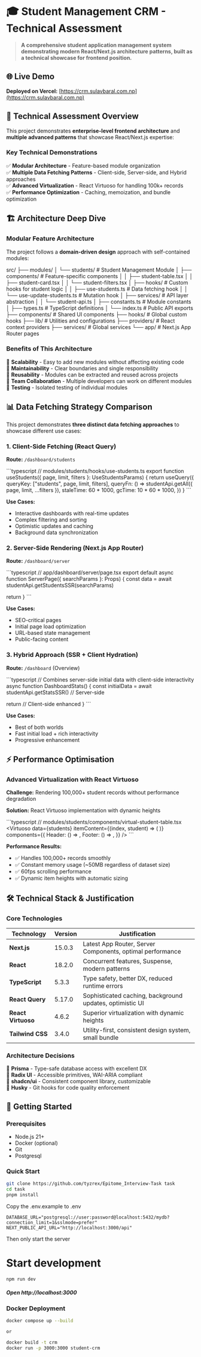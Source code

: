 # 🎓 Student Management CRM - Technical Assessment

> **A comprehensive student application management system demonstrating modern React/Next.js architecture patterns, built as a technical showcase for frontend position.**

## 🌐 Live Demo

**Deployed on Vercel:** [https://crm.sulavbaral.com.np](https://crm.sulavbaral.com.np)

## 🎯 Technical Assessment Overview

This project demonstrates **enterprise-level frontend architecture** and **multiple advanced patterns** that showcase React/Next.js expertise:

### Key Technical Demonstrations

✅ **Modular Architecture** - Feature-based module organization  
✅ **Multiple Data Fetching Patterns** - Client-side, Server-side, and Hybrid approaches  
✅ **Advanced Virtualization** - React Virtuoso for handling 100k+ records  
✅ **Performance Optimization** - Caching, memoization, and bundle optimization  

## 🏗️ Architecture Deep Dive

### Modular Feature Architecture

The project follows a **domain-driven design** approach with self-contained modules:

src/
├── modules/
│   └── students/                    # Student Management Module
│       ├── components/              # Feature-specific components
│       │   ├── student-table.tsx
│       │   ├── student-card.tsx
│       │   └── student-filters.tsx
│       ├── hooks/                   # Custom hooks for student logic
│       │   ├── use-students.ts      # Data fetching hook
│       │   └── use-update-students.ts # Mutation hook
│       ├── services/                # API layer abstraction
│       │   └── student-api.ts
│       ├── constants.ts             # Module constants
│       ├── types.ts                 # TypeScript definitions
│       └── index.ts                 # Public API exports
├── components/                      # Shared UI components
├── hooks/                          # Global custom hooks
├── lib/                            # Utilities and configurations
├── providers/                      # React context providers
├── services/                       # Global services
└── app/                           # Next.js App Router pages

### Benefits of This Architecture

🔹 **Scalability** - Easy to add new modules without affecting existing code  
🔹 **Maintainability** - Clear boundaries and single responsibility  
🔹 **Reusability** - Modules can be extracted and reused across projects  
🔹 **Team Collaboration** - Multiple developers can work on different modules  
🔹 **Testing** - Isolated testing of individual modules  

## 📊 Data Fetching Strategy Comparison

This project demonstrates **three distinct data fetching approaches** to showcase different use cases:

### 1. Client-Side Fetching (React Query)

**Route:** `/dashboard/students`

\`\`\`typescript
// modules/students/hooks/use-students.ts
export function useStudents({ page, limit, filters }: UseStudentsParams) {
  return useQuery({
    queryKey: ["students", page, limit, filters],
    queryFn: () => studentApi.getAll({ page, limit, ...filters }),
    staleTime: 60 * 1000,
    gcTime: 10 * 60 * 1000,
  })
}
\`\`\`

**Use Cases:**

- Interactive dashboards with real-time updates
- Complex filtering and sorting
- Optimistic updates and caching
- Background data synchronization

### 2. Server-Side Rendering (Next.js App Router)

**Route:** `/dashboard/server`

\`\`\`typescript
// app/dashboard/server/page.tsx
export default async function ServerPage({ searchParams }: Props) {
  const data = await studentApi.getStudentsSSR(searchParams)

  return <ServerStudentTable students={data.students} />
}
\`\`\`

**Use Cases:**

- SEO-critical pages
- Initial page load optimization
- URL-based state management
- Public-facing content

### 3. Hybrid Approach (SSR + Client Hydration)

**Route:** `/dashboard` (Overview)

\`\`\`typescript
// Combines server-side initial data with client-side interactivity
async function DashboardStats() {
  const initialData = await studentApi.getStatsSSR() // Server-side

  return <StatsDisplay initialData={initialData} /> // Client-side enhanced
}
\`\`\`

**Use Cases:**

- Best of both worlds
- Fast initial load + rich interactivity
- Progressive enhancement

## ⚡ Performance Optimisation

### Advanced Virtualization with React Virtuoso

**Challenge:** Rendering 100,000+ student records without performance degradation

**Solution:** React Virtuoso implementation with dynamic heights

\`\`\`typescript
// modules/students/components/virtual-student-table.tsx
<Virtuoso
  data={students}
  itemContent={(index, student) => (
    <StudentRow student={student} index={index} />
  )}
  components={{
    Header: () => <TableHeader />,
    Footer: () => <TableFooter />,
  }}
/>
\`\`\`

**Performance Results:**

- ✅ Handles 100,000+ records smoothly
- ✅ Constant memory usage (~50MB regardless of dataset size)
- ✅ 60fps scrolling performance
- ✅ Dynamic item heights with automatic sizing

## 🛠️ Technical Stack & Justification

### Core Technologies

| Technology         | Version | Justification                                             |
| ------------------ | ------- | --------------------------------------------------------- |
| **Next.js**        | 15.0.3  | Latest App Router, Server Components, optimal performance |
| **React**          | 18.2.0  | Concurrent features, Suspense, modern patterns            |
| **TypeScript**     | 5.3.3   | Type safety, better DX, reduced runtime errors            |
| **React Query**    | 5.17.0  | Sophisticated caching, background updates, optimistic UI  |
| **React Virtuoso** | 4.6.2   | Superior virtualization with dynamic heights              |
| **Tailwind CSS**   | 3.4.0   | Utility-first, consistent design system, small bundle     |

### Architecture Decisions

🔹 **Prisma** - Type-safe database access with excellent DX  
🔹 **Radix UI** - Accessible primitives, WAI-ARIA compliant  
🔹 **shadcn/ui** - Consistent component library, customizable  
🔹 **Husky** - Git hooks for code quality enforcement  

## 🚀 Getting Started

### Prerequisites

- Node.js 21+
- Docker (optional)
- Git
- Postgresql

### Quick Start

```bash
git clone https://github.com/tyzrex/Epitome_Interview-Task task
cd task
pnpm install
```

Copy the .env.example to .env

```
DATABASE_URL="postgresql://user:password@localhost:5432/mydb?connection_limit=1&sslmode=prefer"
NEXT_PUBLIC_API_URL="http://localhost:3000/api"
```

Then only start the server

# Start development

```bash
npm run dev
```

##### Open http://localhost:3000

### Docker Deployment

```bash
docker compose up --build

or 

docker build -t crm
docker run -p 3000:3000 student-crm
```

